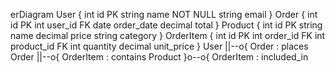 erDiagram
User {
int id PK
string name NOT NULL
string email
}
Order {
int id PK
int user_id FK
date order_date
decimal total
}
Product {
int id PK
string name
decimal price
string category
}
OrderItem {
int id PK
int order_id FK
int product_id FK
int quantity
decimal unit_price
}
User ||--o{ Order : places
Order ||--o{ OrderItem : contains
Product }o--o{ OrderItem : included_in
